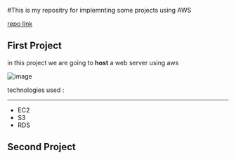 
#This is my repositry for implemnting some projects using AWS 

[repo link](https://github.com/Hitham07/aws.git)


## First Project


in this project we are going to **host** a web server using aws 

![image](https://gbksoft.com/blog/wp-content/uploads/2017/08/cover_7-984x555.png)

technologies used : 

---

- EC2 
- S3 
- RDS







## Second Project


